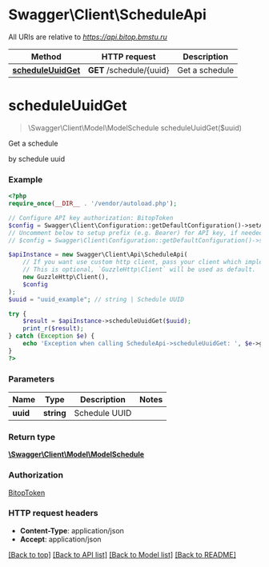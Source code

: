 # Swagger\Client\ScheduleApi

All URIs are relative to *https://api.bitop.bmstu.ru*

Method | HTTP request | Description
------------- | ------------- | -------------
[**scheduleUuidGet**](ScheduleApi.md#scheduleUuidGet) | **GET** /schedule/{uuid} | Get a schedule


# **scheduleUuidGet**
> \Swagger\Client\Model\ModelSchedule scheduleUuidGet($uuid)

Get a schedule

by schedule uuid

### Example
```php
<?php
require_once(__DIR__ . '/vendor/autoload.php');

// Configure API key authorization: BitopToken
$config = Swagger\Client\Configuration::getDefaultConfiguration()->setApiKey('x-bb-token', 'YOUR_API_KEY');
// Uncomment below to setup prefix (e.g. Bearer) for API key, if needed
// $config = Swagger\Client\Configuration::getDefaultConfiguration()->setApiKeyPrefix('x-bb-token', 'Bearer');

$apiInstance = new Swagger\Client\Api\ScheduleApi(
    // If you want use custom http client, pass your client which implements `GuzzleHttp\ClientInterface`.
    // This is optional, `GuzzleHttp\Client` will be used as default.
    new GuzzleHttp\Client(),
    $config
);
$uuid = "uuid_example"; // string | Schedule UUID

try {
    $result = $apiInstance->scheduleUuidGet($uuid);
    print_r($result);
} catch (Exception $e) {
    echo 'Exception when calling ScheduleApi->scheduleUuidGet: ', $e->getMessage(), PHP_EOL;
}
?>
```

### Parameters

Name | Type | Description  | Notes
------------- | ------------- | ------------- | -------------
 **uuid** | **string**| Schedule UUID |

### Return type

[**\Swagger\Client\Model\ModelSchedule**](../Model/ModelSchedule.md)

### Authorization

[BitopToken](../../README.md#BitopToken)

### HTTP request headers

 - **Content-Type**: application/json
 - **Accept**: application/json

[[Back to top]](#) [[Back to API list]](../../README.md#documentation-for-api-endpoints) [[Back to Model list]](../../README.md#documentation-for-models) [[Back to README]](../../README.md)

